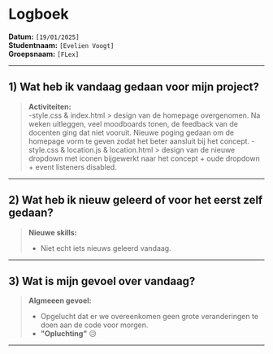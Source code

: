 # Logboek

**Datum:** `[19/01/2025]`  
**Studentnaam:** `[Evelien Voogt]`  
**Groepsnaam:** `[FLex]`

---

## 1) Wat heb ik vandaag gedaan voor mijn project?

> **Activiteiten:**  
> -style.css & index.html > design van de homepage overgenomen. Na weken uitleggen, veel moodboards tonen, de feedback van de docenten ging dat niet vooruit. Nieuwe poging gedaan om de homepage vorm te geven zodat het beter aansluit bij het concept.
> -style.css & location.js & location.html > design van de nieuwe dropdown met iconen bijgewerkt naar het concept + oude dropdown + event listeners disabled.

---
## 2) Wat heb ik nieuw geleerd of voor het eerst zelf gedaan?


> **Nieuwe skills:**  
> - Niet echt iets nieuws geleerd vandaag.

---

## 3) Wat is mijn gevoel over vandaag?

> **Algmeeen gevoel:**  
> - Opgelucht dat er we overeenkomen geen grote veranderingen te doen aan de code voor morgen. 
> - **"Opluchting"** :disappointed_relieved:

---


